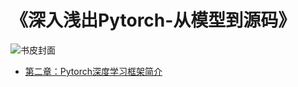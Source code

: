 # 《深入浅出Pytorch-从模型到源码》
![书皮封面](https://gw.alicdn.com/imgextra/i2/859515618/O1CN016MYmsR1rN5skS1RbP_!!0-item_pic.jpg_Q75.jpg_.webp)
- [第二章：Pytorch深度学习框架简介](https://github.com/RosterMouch/TorchLearning/tree/main/chap2)